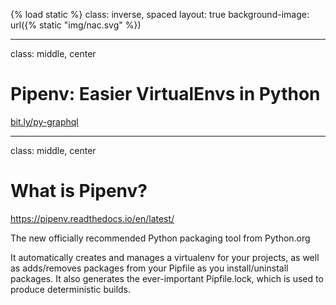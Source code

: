 {% load static %}
class: inverse, spaced
layout: true
background-image: url({% static "img/nac.svg" %})

---

class: middle, center

# Pipenv: Easier VirtualEnvs in Python

[bit.ly/py-graphql](http://bit.ly/py-graphql)

---

class: middle, center

# What is Pipenv?

https://pipenv.readthedocs.io/en/latest/

The new officially recommended Python packaging tool from Python.org

It automatically creates and manages a virtualenv for your projects, as well as adds/removes packages from your Pipfile as you install/uninstall packages. It also generates the ever-important Pipfile.lock, which is used to produce deterministic builds.
